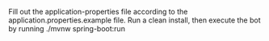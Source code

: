 Fill out the application-properties file according to the application.properties.example file. Run a clean install, then execute the bot by running ./mvnw spring-boot:run